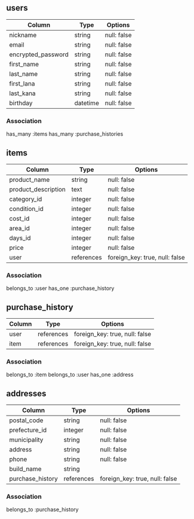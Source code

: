 ## users

|Column             |Type    |Options     |
|-------------------|--------|------------|
|nickname           |string  |null: false |
|email              |string  |null: false |
|encrypted_password |string  |null: false |
|first_name         |string  |null: false |
|last_name          |string  |null: false |
|first_lana         |string  |null: false |
|last_kana          |string  |null: false |
|birthday           |datetime|null: false |


### Association
has_many :items
has_many :purchase_histories

## items

|Column             |Type          |Options                       |
|-------------------|--------------|------------------------------|
|product_name       |string        |null: false                   |
|product_description|text          |null: false                   |
|category_id        |integer       |null: false                   |
|condition_id       |integer       |null: false                   |
|cost_id            |integer       |null: false                   |
|area_id            |integer       |null: false                   |
|days_id            |integer       |null: false                   |
|price              |integer       |null: false                   |
|user               |references    |foreign_key: true, null: false|


### Association
belongs_to :user
has_one :purchase_history

## purchase_history

|Column        |Type       |Options                       |
|--------------|-----------|------------------------------|
|user          |references |foreign_key: true, null: false|
|item          |references |foreign_key: true, null: false|


### Association
belongs_to :item
belongs_to :user
has_one :address


## addresses

|Column          |Type      |Options                       |
|----------------|----------|------------------------------|
|postal_code     |string    |null: false                   |
|prefecture_id   |integer   |null: false                   |
|municipality    |string    |null: false                   |
|address         |string    |null: false                   |
|phone           |string    |null: false                   |
|build_name      |string    |                              |
|purchase_history|references|foreign_key: true, null: false|


### Association
belongs_to :purchase_history